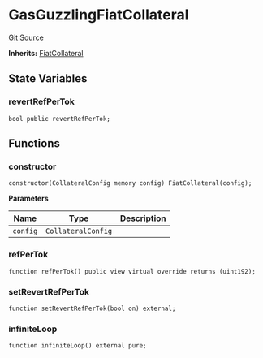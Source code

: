 # GasGuzzlingFiatCollateral
[Git Source](https://github.com/larrythecucumber321/protocol/blob/77d337b8595ba96d069ded321419b36a61984170/contracts/plugins/mocks/GasGuzzlingFiatCollateral.sol)

**Inherits:**
[FiatCollateral](/contracts/plugins/assets/FiatCollateral.sol/contract.FiatCollateral.md)


## State Variables
### revertRefPerTok

```solidity
bool public revertRefPerTok;
```


## Functions
### constructor


```solidity
constructor(CollateralConfig memory config) FiatCollateral(config);
```
**Parameters**

|Name|Type|Description|
|----|----|-----------|
|`config`|`CollateralConfig`||


### refPerTok


```solidity
function refPerTok() public view virtual override returns (uint192);
```

### setRevertRefPerTok


```solidity
function setRevertRefPerTok(bool on) external;
```

### infiniteLoop


```solidity
function infiniteLoop() external pure;
```


